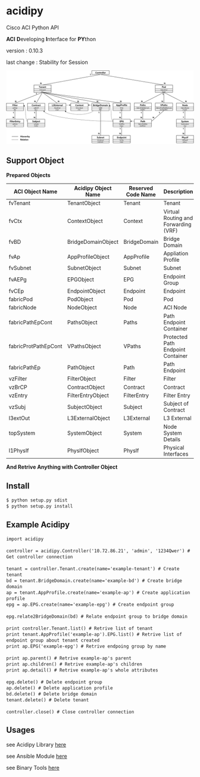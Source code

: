 # acidipy
Cisco ACI Python API

**ACI** **D**eveloping **I**nterface for **PY**thon

version : 0.10.3

last change : Stability for Session

![Relations](./doc/Relation.png)

## Support Object

**Prepared Objects**

| ACI Object Name | Acidipy Object Name | Reserved Code Name | Description |
|-----------------|---------------------|--------------------|-------------|
| fvTenant | TenantObject | Tenant | Tenant |
| fvCtx | ContextObject | Context | Virtual Routing and Forwarding (VRF) |
| fvBD | BridgeDomainObject | BridgeDomain | Bridge Domain |
| fvAp | AppProfileObject | AppProfile | Appliation Profile |
| fvSubnet | SubnetObject | Subnet | Subnet |
| fvAEPg | EPGObject | EPG | Endpoint Group |
| fvCEp | EndpointObject | Endpoint | Endpoint |
| fabricPod | PodObject | Pod | Pod |
| fabricNode | NodeObject | Node | ACI Node |
| fabricPathEpCont | PathsObject | Paths | Path Endpoint Container |
| fabricProtPathEpCont | VPathsObject | VPaths | Protected Path Endpoint Container |
| fabricPathEp | PathObject | Path | Path Endpoint |
| vzFilter | FilterObject | Filter | Filter |
| vzBrCP | ContractObject | Contract | Contract |
| vzEntry | FilterEntryObject | FilterEntry | Filter Entry |
| vzSubj | SubjectObject | Subject | Subject of Contract |
| l3extOut | L3ExternalObject | L3External | L3 External |
| topSystem | SystemObject | System | Node System Details |
| l1PhysIf | PhysIfObject | PhysIf | Physical Interfaces |

**And Retrive Anything with Controller Object**

## Install

	$ python setup.py sdist
	$ python setup.py install

## Example Acidipy

	import acidipy
	
	controller = acidipy.Controller('10.72.86.21', 'admin', '1234Qwer') # Get controller connection
	
	tenant = controller.Tenant.create(name='example-tenant') # Create tenant
	bd = tenant.BridgeDomain.create(name='example-bd') # Create bridge domain
	ap = tenant.AppProfile.create(name='example-ap') # Create application profile
	epg = ap.EPG.create(name='example-epg') # Create endpoint group
	
	epg.relate2BridgeDomain(bd) # Relate endpoint group to bridge domain
	
	print controller.Tenant.list() # Retrive list of tenant
	print tenant.AppProfile('example-ap').EPG.list() # Retrive list of endpoint group about tenant created
	print ap.EPG('example-epg') # Retrive endpoing group by name
	
	print ap.parent() # Retrive example-ap's parent
	print ap.children() # Retrive example-ap's children
	print ap.detail() # Retrive example-ap's whole attributes
	
	epg.delete() # Delete endpoint group
	ap.delete() # Delete application profile
	bd.delete() # Delete bridge domain
	tenant.delete() # Delete tenant
	
	controller.close() # Close controller connection

## Usages

see Acidipy Library [here](doc/usages_acidipy.md)

see Ansible Module [here](doc/usages_ansible.md)

see Binary Tools [here](doc/usages_bintools.md)
